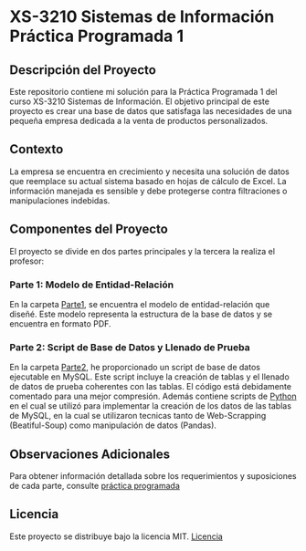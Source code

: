 # XS-3210 Sistemas de Información Práctica Programada 1

## Descripción del Proyecto
Este repositorio contiene mi solución para la Práctica Programada 1 del curso XS-3210 Sistemas de Información. El objetivo principal de este proyecto es crear una base de datos que satisfaga las necesidades de una pequeña empresa dedicada a la venta de productos personalizados.

## Contexto
La empresa se encuentra en crecimiento y necesita una solución de datos que reemplace su actual sistema basado en hojas de cálculo de Excel. La información manejada es sensible y debe protegerse contra filtraciones o manipulaciones indebidas.

## Componentes del Proyecto
El proyecto se divide en dos partes principales y la tercera la realiza el profesor:

### Parte 1: Modelo de Entidad-Relación

En la carpeta [Parte1](Parte1), se encuentra el modelo de entidad-relación que diseñé. Este modelo representa la estructura de la base de datos y se encuentra en formato PDF.
### Parte 2: Script de Base de Datos y Llenado de Prueba

En la carpeta [Parte2](Parte2), he proporcionado un script de base de datos ejecutable en MySQL. Este script incluye la creación de tablas y el llenado de datos de prueba coherentes con las tablas. El código está debidamente comentado para una mejor compresión. Además contiene scripts de [Python](Python) en el cual se utilizó para implementar la creación de los datos de las tablas de MySQL, en la cual se utilizaron tecnicas tanto de Web-Scrapping (Beatiful-Soup) como manipulación de datos (Pandas).

## Observaciones Adicionales
Para obtener información detallada sobre los requerimientos y suposiciones de cada parte, consulte [práctica programada](Pratica_Programada1.pdf)

## Licencia
Este proyecto se distribuye bajo la licencia MIT. [Licencia](LICENSE)
